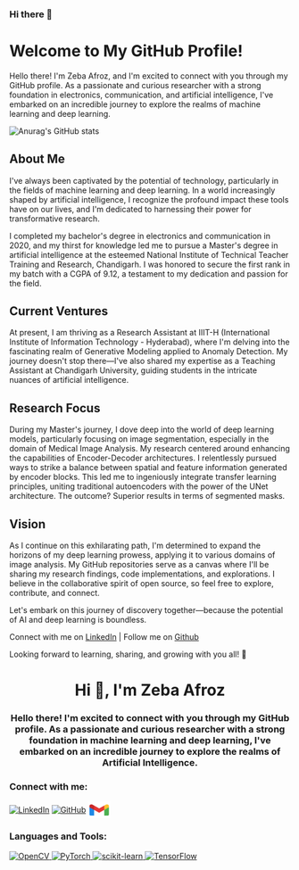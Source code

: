 ### Hi there 👋

# Welcome to My GitHub Profile!

Hello there! I'm Zeba Afroz, and I'm excited to connect with you through my GitHub profile. As a passionate and curious researcher with a strong foundation in electronics, communication, and artificial intelligence, I've embarked on an incredible journey to explore the realms of machine learning and deep learning.

![Anurag's GitHub stats](https://github-readme-stats.vercel.app/api?username=ZEBAAFROZ&theme=dark&show_icons=true)

## About Me

I've always been captivated by the potential of technology, particularly in the fields of machine learning and deep learning. In a world increasingly shaped by artificial intelligence, I recognize the profound impact these tools have on our lives, and I'm dedicated to harnessing their power for transformative research.

I completed my bachelor's degree in electronics and communication in 2020, and my thirst for knowledge led me to pursue a Master's degree in artificial intelligence at the esteemed National Institute of Technical Teacher Training and Research, Chandigarh. I was honored to secure the first rank in my batch with a CGPA of 9.12, a testament to my dedication and passion for the field.

## Current Ventures

At present, I am thriving as a Research Assistant at IIIT-H (International Institute of Information Technology - Hyderabad), where I'm delving into the fascinating realm of Generative Modeling applied to Anomaly Detection. My journey doesn't stop there—I've also shared my expertise as a Teaching Assistant at Chandigarh University, guiding students in the intricate nuances of artificial intelligence.

## Research Focus

During my Master's journey, I dove deep into the world of deep learning models, particularly focusing on image segmentation, especially in the domain of Medical Image Analysis. My research centered around enhancing the capabilities of Encoder-Decoder architectures. I relentlessly pursued ways to strike a balance between spatial and feature information generated by encoder blocks. This led me to ingeniously integrate transfer learning principles, uniting traditional autoencoders with the power of the UNet architecture. The outcome? Superior results in terms of segmented masks.

## Vision

As I continue on this exhilarating path, I'm determined to expand the horizons of my deep learning prowess, applying it to various domains of image analysis. My GitHub repositories serve as a canvas where I'll be sharing my research findings, code implementations, and explorations. I believe in the collaborative spirit of open source, so feel free to explore, contribute, and connect.

Let's embark on this journey of discovery together—because the potential of AI and deep learning is boundless.

Connect with me on [LinkedIn](https://www.linkedin.com/in/zeba-afroz-676390186/) | Follow me on [Github](https://github.com/ZEBAAFROZ) 

Looking forward to learning, sharing, and growing with you all! 🚀

<h1 align="center">Hi 👋, I'm Zeba Afroz</h1>
<h3 align="center">Hello there! I'm excited to connect with you through my GitHub profile. As a passionate and curious researcher with a strong foundation in machine learning and deep learning, I've embarked on an incredible journey to explore the realms of Artificial Intelligence.</h3>

<h3 align="left">Connect with me:</h3>
<p align="left">
<a href="https://linkedin.com/in/zeba-afroz-676390186/" target="blank"><img align="center" src="https://raw.githubusercontent.com/rahuldkjain/github-profile-readme-generator/master/src/images/icons/Social/linked-in-alt.svg" alt="LinkedIn" height="30" width="40" /></a>
<a href="https://github.com/ZEBAAFROZ" target="blank"><img align="center" src="https://raw.githubusercontent.com/rahuldkjain/github-profile-readme-generator/master/src/images/icons/Social/github.svg" alt="GitHub" height="30" width="40" /></a>
<a href="mailto:zebaafroz48@gmail.com" target="blank"><img align="center" src="https://raw.githubusercontent.com/rahuldkjain/github-profile-readme-generator/master/src/images/icons/Social/gmail.svg" alt="Gmail" height="30" width="40" /></a>
</p>

<h3 align="left">Languages and Tools:</h3>
<p align="left">
  <a href="https://opencv.org/" target="_blank" rel="noreferrer">
    <img src="https://www.vectorlogo.zone/logos/opencv/opencv-icon.svg" alt="OpenCV" width="40" height="40"/>
  </a>
  <a href="https://pytorch.org/" target="_blank" rel="noreferrer">
    <img src="https://www.vectorlogo.zone/logos/pytorch/pytorch-icon.svg" alt="PyTorch" width="40" height="40"/>
  </a>
  <a href="https://scikit-learn.org/" target="_blank" rel="noreferrer">
    <img src="https://upload.wikimedia.org/wikipedia/commons/0/05/Scikit_learn_logo_small.svg" alt="scikit-learn" width="40" height="40"/>
  </a>
  <a href="https://www.tensorflow.org" target="_blank" rel="noreferrer">
    <img src="https://www.vectorlogo.zone/logos/tensorflow/tensorflow-icon.svg" alt="TensorFlow" width="40" height="40"/>
  </a>
</p>


<!--
**ZEBAAFROZ/ZEBAAFROZ** is a ✨ _special_ ✨ repository because its `README.md` (this file) appears on your GitHub profile.

Here are some ideas to get you started:

- 🔭 I’m currently working on ...
- 🌱 I’m currently learning ...
- 👯 I’m looking to collaborate on ...
- 🤔 I’m looking for help with ...
- 💬 Ask me about ...
- 📫 How to reach me: ...
- 😄 Pronouns: ...
- ⚡ Fun fact: ...
-->
